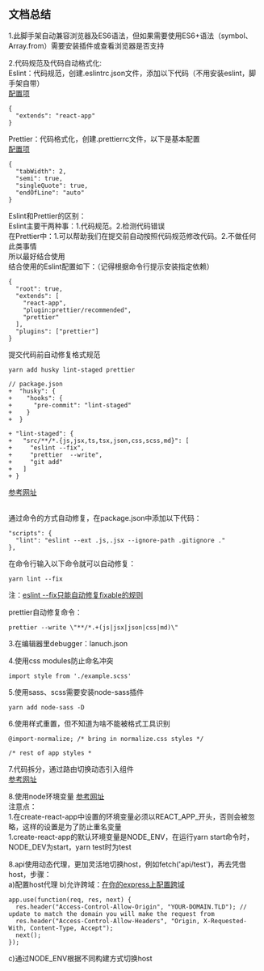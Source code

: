 ## 文档总结
1.此脚手架自动兼容浏览器及ES6语法，但如果需要使用ES6+语法（symbol、Array.from）需要安装插件或查看浏览器是否支持<br>

2.代码规范及代码自动格式化:<br>
Eslint：代码规范，创建.eslintrc.json文件，添加以下代码（不用安装eslint，脚手架自带）<br>
[配置项](https://cn.eslint.org/docs/user-guide/configuring)
```
{
  "extends": "react-app"
}
```

Prettier：代码格式化，创建.prettierrc文件，以下是基本配置<br>
[配置项](https://prettier.io/docs/en/options.html)
```
{
  "tabWidth": 2,
  "semi": true,
  "singleQuote": true,
  "endOfLine": "auto"
}
```

Eslint和Prettier的区别：<br>
Eslint主要干两种事：1.代码规范。2.检测代码错误<br>
在Prettier中：1.可以帮助我们在提交前自动按照代码规范修改代码。2.不做任何此类事情<br>
所以最好结合使用<br>
结合使用的Eslint配置如下：（记得根据命令行提示安装指定依赖）<br>
```
{
  "root": true,
  "extends": [
    "react-app",
    "plugin:prettier/recommended",
    "prettier"
  ],
  "plugins": ["prettier"]
}
```

提交代码前自动修复格式规范<br>
```
yarn add husky lint-staged prettier
```

```
// package.json
+  "husky": {
+    "hooks": {
+      "pre-commit": "lint-staged"
+    }
+  }

+ "lint-staged": {
+   "src/**/*.{js,jsx,ts,tsx,json,css,scss,md}": [
+     "eslint --fix",
+     "prettier  --write",
+     "git add"
+   ]
+ }
```
[参考网址](https://facebook.github.io/create-react-app/docs/setting-up-your-editor)<br><br>

通过命令的方式自动修复，在package.json中添加以下代码：
```
"scripts": {
  "lint": "eslint --ext .js,.jsx --ignore-path .gitignore ."
},
```
在命令行输入以下命令就可以自动修复：<br>
```
yarn lint --fix
```
注：[eslint --fix只能自动修复fixable的规则](https://cn.eslint.org/docs/rules/)<br>

prettier自动修复命令：
```
prettier --write \"**/*.+(js|jsx|json|css|md)\"
```

3.在编辑器里debugger：lanuch.json<br>

4.使用css modules防止命名冲突
```
import style from './example.scss'
```

5.使用sass、scss需要安装node-sass插件
```
yarn add node-sass -D
```

6.使用样式重置，但不知道为啥不能被格式工具识别
```
@import-normalize; /* bring in normalize.css styles */

/* rest of app styles *
```

7.代码拆分，通过路由切换动态引入组件<br>
[参考网址](https://serverless-stack.com/chapters/code-splitting-in-create-react-app.html)<br>

8.使用node环境变量
[参考网址](https://facebook.github.io/create-react-app/docs/adding-custom-environment-variables)<br>
注意点：<br>
1.在create-react-app中设置的环境变量必须以REACT_APP_开头，否则会被忽略，这样的设置是为了防止重名变量<br>
1.create-react-app的默认环境变量是NODE_ENV，在运行yarn start命令时，NODE_DEV为start，yarn test时为test<br>

8.api使用动态代理，更加灵活地切换host，例如fetch('api/test')，再去凭借host，步骤：<br>
a)配置host代理
b)允许跨域：[在你的express上配置跨域](https://enable-cors.org/server_expressjs.html)
```
app.use(function(req, res, next) {
  res.header("Access-Control-Allow-Origin", "YOUR-DOMAIN.TLD"); // update to match the domain you will make the request from
  res.header("Access-Control-Allow-Headers", "Origin, X-Requested-With, Content-Type, Accept");
  next();
});
```
c)通过NODE_ENV根据不同构建方式切换host